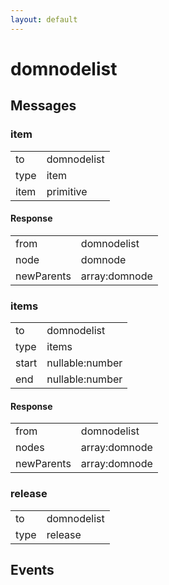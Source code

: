 ```yaml
---
layout: default
---
```


# domnodelist #

## Messages ##

### item ###

<table>

<tr>
<td>to</td>
<td>domnodelist</td>
</tr>

<tr>
<td>type</td>
<td>item</td>
</tr>

<tr>
<td>item</td>
<td>primitive</td>
</tr>

</table>

#### Response ####

<table>

<tr>
<td>from</td>
<td>domnodelist</td>
</tr>

<tr>
<td>node</td>
<td>domnode</td>
</tr>

<tr>
<td>newParents</td>
<td>array:domnode</td>
</tr>

</table>

### items ###

<table>

<tr>
<td>to</td>
<td>domnodelist</td>
</tr>

<tr>
<td>type</td>
<td>items</td>
</tr>

<tr>
<td>start</td>
<td>nullable:number</td>
</tr>

<tr>
<td>end</td>
<td>nullable:number</td>
</tr>

</table>

#### Response ####

<table>

<tr>
<td>from</td>
<td>domnodelist</td>
</tr>

<tr>
<td>nodes</td>
<td>array:domnode</td>
</tr>

<tr>
<td>newParents</td>
<td>array:domnode</td>
</tr>

</table>

### release ###

<table>

<tr>
<td>to</td>
<td>domnodelist</td>
</tr>

<tr>
<td>type</td>
<td>release</td>
</tr>

</table>

## Events ##
